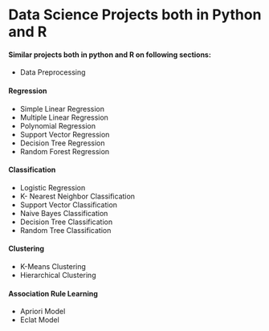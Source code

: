 # Data Science Projects both in Python and R
#### Similar projects both in python and R on following sections:
* Data Preprocessing
#### Regression
 * Simple Linear Regression
 * Multiple Linear Regression
 * Polynomial Regression
 * Support Vector Regression
 * Decision Tree Regression
 * Random Forest Regression

#### Classification
* Logistic Regression
* K- Nearest Neighbor Classification
* Support Vector Classification
* Naive Bayes Classification
* Decision Tree Classification
* Random Tree Classification

#### Clustering
* K-Means Clustering
* Hierarchical Clustering

#### Association Rule Learning
* Apriori Model
* Eclat Model
